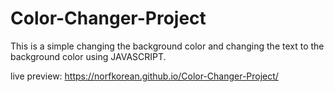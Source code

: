 # Color-Changer-Project

This is a simple changing the background color and changing the text to the background color using JAVASCRIPT.

live preview: https://norfkorean.github.io/Color-Changer-Project/
